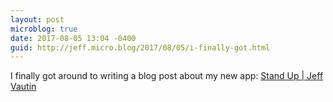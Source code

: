 ```yaml
---
layout: post
microblog: true
date: 2017-08-05 13:04 -0400
guid: http://jeff.micro.blog/2017/08/05/i-finally-got.html
---
```

I finally got around to writing a blog post about my new app: [Stand Up | Jeff Vautin](https://jeffvautin.com/2017/08/stand-up/)
